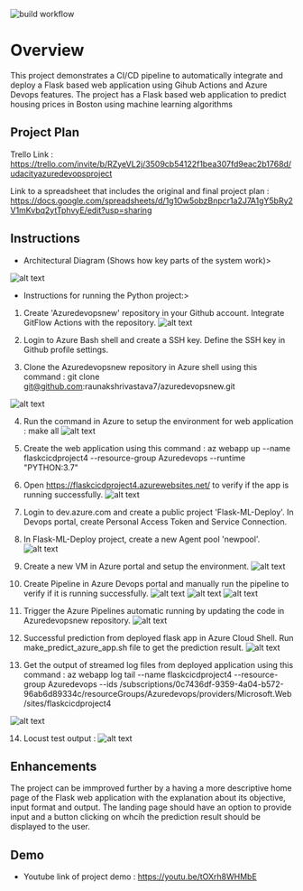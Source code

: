![build workflow](https://github.com/raunakshrivastava7/azuredevopsnew/actions/workflows/pythonapp.yml/badge.svg)

# Overview

This project demonstrates a CI/CD pipeline to automatically integrate and deploy a Flask based web application using Gihub Actions and Azure Devops features.
The project has a Flask based web application to predict housing prices in Boston using machine learning algorithms


## Project Plan

Trello Link : https://trello.com/invite/b/RZyeVL2j/3509cb54122f1bea307fd9eac2b1768d/udacityazuredevopsproject

Link to a spreadsheet that includes the original and final project plan : https://docs.google.com/spreadsheets/d/1g1Ow5obzBnpcr1a2J7A1gY5bRy2V1mKvbq2ytTphvyE/edit?usp=sharing


## Instructions

* Architectural Diagram (Shows how key parts of the system work)>

![alt text](https://github.com/raunakshrivastava7/azuredevopsnew/blob/main/screenshots/Archdiagram.png)

* Instructions for running the Python project:>

1. Create 'Azuredevopsnew' repository in your Github account. Integrate GitFlow Actions with the repository.
![alt text](https://github.com/raunakshrivastava7/azuredevopsnew/blob/main/screenshots/GithubActionWorkflow.png)

2. Login to Azure Bash shell and create a SSH key. Define the SSH key in Github profile settings.
3. Clone the Azuredevopsnew repository in Azure shell using this command : git clone git@github.com:raunakshrivastava7/azuredevopsnew.git

![alt text](https://github.com/raunakshrivastava7/azuredevopsnew/blob/main/screenshots/git%20clone.png)

4. Run the command in Azure to setup the environment for web application : make all
![alt text](https://github.com/raunakshrivastava7/azuredevopsnew/blob/main/screenshots/successful%20make.png)

5. Create the web application using this command : az webapp up --name flaskcicdproject4 --resource-group Azuredevops --runtime "PYTHON:3.7"

6. Open https://flaskcicdproject4.azurewebsites.net/ to verify if the app is running successfully.
![alt text](https://github.com/raunakshrivastava7/azuredevopsnew/blob/main/screenshots/webapp_home.png)


7. Login to dev.azure.com and create a public project 'Flask-ML-Deploy'. In Devops portal, create Personal Access Token and Service Connection.

8. In Flask-ML-Deploy project, create a new Agent pool 'newpool'.
![alt text](https://github.com/raunakshrivastava7/azuredevopsnew/blob/main/screenshots/agent_pool.png)


9. Create a new VM in Azure portal and setup the environment.
![alt text](https://github.com/raunakshrivastava7/azuredevopsnew/blob/main/screenshots/agent_pool_vm2.png)

10. Create Pipeline in Azure Devops portal and manually run the pipeline to verify if it is running successfully.
![alt text](https://github.com/raunakshrivastava7/azuredevopsnew/blob/main/screenshots/azure_pipeline_manual_run.png)
![alt text](https://github.com/raunakshrivastava7/azuredevopsnew/blob/main/screenshots/azure_pipeline_build.png)
![alt text](https://github.com/raunakshrivastava7/azuredevopsnew/blob/main/screenshots/azure_pipeline_deploy.png)


11. Trigger the Azure Pipelines automatic running by updating the code in Azuredevopsnew repository.
![alt text](https://github.com/raunakshrivastava7/azuredevopsnew/blob/main/screenshots/azure_pipeline_run_by_github_action.png)


12. Successful prediction from deployed flask app in Azure Cloud Shell. Run make_predict_azure_app.sh file to get the prediction result.
![alt text](https://github.com/raunakshrivastava7/azuredevopsnew/blob/main/screenshots/webapp_correct_prediction.png)

13. Get the output of streamed log files from deployed application using this command : az webapp log tail --name flaskcicdproject4 --resource-group Azuredevops --ids /subscriptions/0c7436df-9359-4a04-b572-96ab6d89334c/resourceGroups/Azuredevops/providers/Microsoft.Web/sites/flaskcicdproject4

![alt text](https://github.com/raunakshrivastava7/azuredevopsnew/blob/main/screenshots/webapp_log2.png)


14. Locust test output :
![alt text](https://github.com/raunakshrivastava7/azuredevopsnew/blob/main/screenshots/Locust_log4.png)

> 

## Enhancements

The project can be immproved further by a having a more descriptive home page of the Flask web application with the explanation about its objective, input format and output. The landing page should have an option to provide input and a button clicking on whcih the prediction result should be displayed to the user.

## Demo 

* Youtube link of project demo : https://youtu.be/tOXrh8WHMbE


